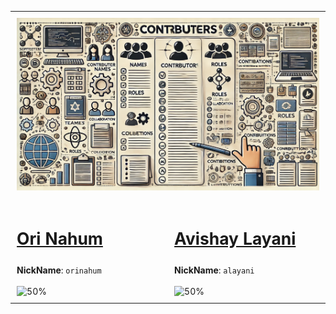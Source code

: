 <table style="width: 100%; border-collapse: collapse;">
  <tr>
    <td colspan="2" style="padding: 2%; text-align: center;">
      <img src="assets/CONTRIBUTERS.png" alt="CONTRIBUTERS.md" style="width: 100%; height: auto; object-fit: cover;">
    </td>
  </tr>
  <tr>
    <td style="vertical-align: top; padding: 2%; width: 50%;">
      <a href="https://github.com/orinahum">
        <h3 style="font-size: calc(1.5vw + 12px);">Ori Nahum</h3>
      </a>
      <strong>NickName</strong>: <code>orinahum</code>
      <br><br>
      <img src="https://img.shields.io/badge/Contribute-50%25-blue" alt="50%" style="width: 100%; height: auto; object-fit: contain;">
    </td>
    <td style="vertical-align: top; padding: 2%; width: 50%;">
      <a href="https://github.com/lavishay-technion">
        <h3 style="font-size: calc(1.5vw + 12px);">Avishay Layani</h3>
      </a>
      <strong>NickName</strong>: <code>alayani</code>
      <br><br>
      <img src="https://img.shields.io/badge/Contribute-50%25-blue" alt="50%" style="width: 100%; height: auto; object-fit: contain;">
    </td>
  </tr>
</table>
